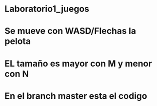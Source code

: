 # Laboratorio1_juegos
# Se mueve con WASD/Flechas la pelota
# EL tamaño es mayor con M y menor con N
# En el branch master esta el codigo
